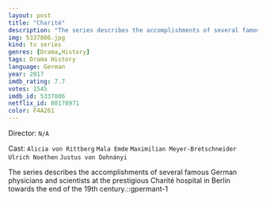 ```yaml
---
layout: post
title: "Charité"
description: "The series describes the accomplishments of several famous German physicians and scientists at the prestigious Charité hospital in Berlin towards the end of the 19th century.::gpermant-1.."
img: 5337806.jpg
kind: tv series
genres: [Drama,History]
tags: Drama History 
language: German
year: 2017
imdb_rating: 7.7
votes: 1545
imdb_id: 5337806
netflix_id: 80178971
color: F4A261
---
```

Director: `N/A`  

Cast: `Alicia von Rittberg` `Mala Emde` `Maximilian Meyer-Bretschneider` `Ulrich Noethen` `Justus von Dohnányi` 

The series describes the accomplishments of several famous German physicians and scientists at the prestigious Charité hospital in Berlin towards the end of the 19th century.::gpermant-1